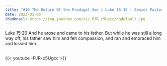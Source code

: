 ```yaml
---
title: "#10 The Return Of the Prodigal Son | Luke 15:19 | Senior Pastor Lee Gyu-Hyun "
date: 2023-01-06
thumbnail: https://img.youtube.com/vi/-PJR-c5Ugcc/hqdefault.jpg
---
```

Luke 15:20 And he arose and came to his father. But while he was still a long way off, his father saw him and felt compassion, and ran and embraced him and kissed him.
## <!--more-->

{{< youtube -PJR-c5Ugcc >}}
